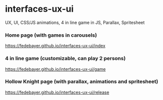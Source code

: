 # interfaces-ux-ui

UX, UI, CSS/JS animations, 4 in line game in JS, Parallax, Spritesheet

### Home page (with games in carousels)
https://fedebayer.github.io/interfaces-ux-ui/index

### 4 in line game (customizable, can play 2 persons)
https://fedebayer.github.io/interfaces-ux-ui/game

### Hollow Knight page (with parallax, animations and spritesheet)
https://fedebayer.github.io/interfaces-ux-ui/release
